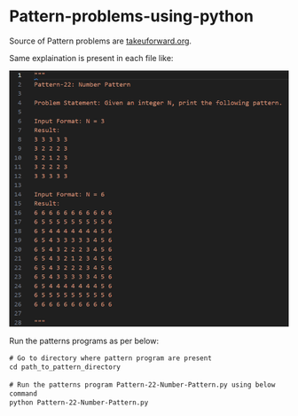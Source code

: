 # Pattern-problems-using-python

Source of Pattern problems are [takeuforward.org](https://takeuforward.org/strivers-a2z-dsa-course/must-do-pattern-problems-before-starting-dsa/).

Same explaination is present in each file like:

![](image/Pattern-comments.png)


Run the patterns programs as per below:

    # Go to directory where pattern program are present
    cd path_to_pattern_directory

    # Run the patterns program Pattern-22-Number-Pattern.py using below command
    python Pattern-22-Number-Pattern.py
